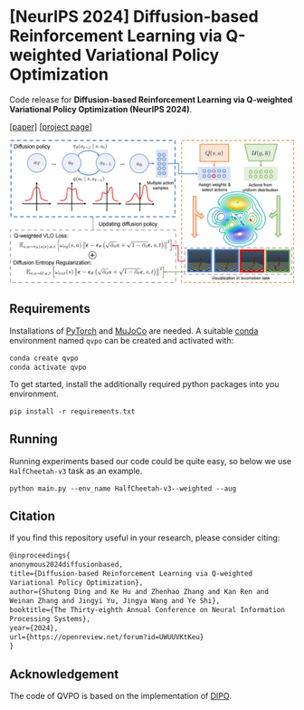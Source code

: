 # [NeurIPS 2024] Diffusion-based Reinforcement Learning via Q-weighted Variational Policy Optimization

Code release for **Diffusion-based Reinforcement Learning via Q-weighted Variational Policy Optimization (NeurIPS 2024)**.

[[paper]](https://arxiv.org/abs/2405.16173) [[project page]](https://dingsht.tech/qvpo-webpage/)

![](./asset/qvpo.png)

## Requirements
Installations of [PyTorch](https://pytorch.org/) and [MuJoCo](https://github.com/deepmind/mujoco) are needed. 
A suitable [conda](https://conda.io) environment named `qvpo` can be created and activated with:
```
conda create qvpo
conda activate qvpo
```
To get started, install the additionally required python packages into you environment.
```
pip install -r requirements.txt
```

## Running
Running experiments based our code could be quite easy, so below we use `HalfCheetah-v3` task as an example. 

```
python main.py --env_name HalfCheetah-v3--weighted --aug
```

## Citation
If you find this repository useful in your research, please consider citing:

```
@inproceedings{
anonymous2024diffusionbased,
title={Diffusion-based Reinforcement Learning via Q-weighted Variational Policy Optimization},
author={Shutong Ding and Ke Hu and Zhenhao Zhang and Kan Ren and Weinan Zhang and Jingyi Yu, Jingya Wang and Ye Shi},
booktitle={The Thirty-eighth Annual Conference on Neural Information Processing Systems},
year={2024},
url={https://openreview.net/forum?id=UWUUVKtKeu}
}
```

## Acknowledgement

The code of QVPO is based on the implementation of [DIPO](https://github.com/BellmanTimeHut/DIPO).